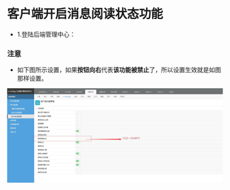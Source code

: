 # 客户端开启消息阅读状态功能

* 1.登陆后端管理中心：<br/>
### 注意
* 如下图所示设置，如果**按钮向右**代表**该功能被禁止**了，所以设置生效就是如图那样设置。


![客户端功能管理](/image/c3/设置消息阅读状态.jpg "Title")

